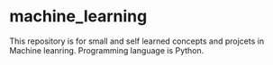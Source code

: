 # machine_learning
This repository is for small and self learned concepts and projcets in Machine leanring. Programming language is Python.
